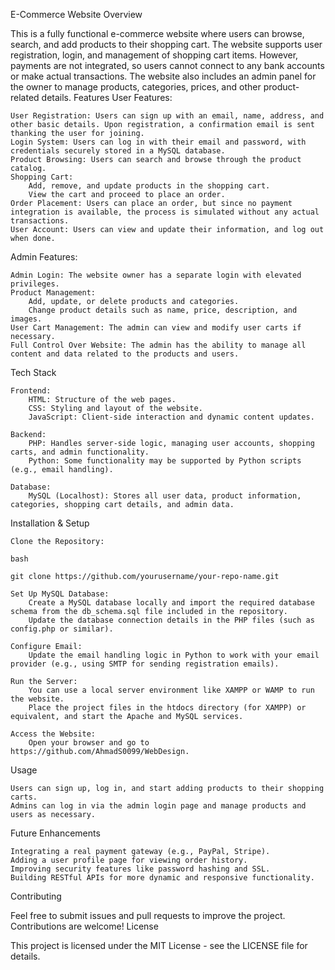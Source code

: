 E-Commerce Website
Overview

This is a fully functional e-commerce website where users can browse, search, and add products to their shopping cart. The website supports user registration, login, and management of shopping cart items. However, payments are not integrated, so users cannot connect to any bank accounts or make actual transactions. The website also includes an admin panel for the owner to manage products, categories, prices, and other product-related details.
Features
User Features:

    User Registration: Users can sign up with an email, name, address, and other basic details. Upon registration, a confirmation email is sent thanking the user for joining.
    Login System: Users can log in with their email and password, with credentials securely stored in a MySQL database.
    Product Browsing: Users can search and browse through the product catalog.
    Shopping Cart:
        Add, remove, and update products in the shopping cart.
        View the cart and proceed to place an order.
    Order Placement: Users can place an order, but since no payment integration is available, the process is simulated without any actual transactions.
    User Account: Users can view and update their information, and log out when done.

Admin Features:

    Admin Login: The website owner has a separate login with elevated privileges.
    Product Management:
        Add, update, or delete products and categories.
        Change product details such as name, price, description, and images.
    User Cart Management: The admin can view and modify user carts if necessary.
    Full Control Over Website: The admin has the ability to manage all content and data related to the products and users.

Tech Stack

    Frontend:
        HTML: Structure of the web pages.
        CSS: Styling and layout of the website.
        JavaScript: Client-side interaction and dynamic content updates.

    Backend:
        PHP: Handles server-side logic, managing user accounts, shopping carts, and admin functionality.
        Python: Some functionality may be supported by Python scripts (e.g., email handling).

    Database:
        MySQL (Localhost): Stores all user data, product information, categories, shopping cart details, and admin data.

Installation & Setup

    Clone the Repository:

    bash

    git clone https://github.com/yourusername/your-repo-name.git

    Set Up MySQL Database:
        Create a MySQL database locally and import the required database schema from the db_schema.sql file included in the repository.
        Update the database connection details in the PHP files (such as config.php or similar).

    Configure Email:
        Update the email handling logic in Python to work with your email provider (e.g., using SMTP for sending registration emails).

    Run the Server:
        You can use a local server environment like XAMPP or WAMP to run the website.
        Place the project files in the htdocs directory (for XAMPP) or equivalent, and start the Apache and MySQL services.

    Access the Website:
        Open your browser and go to https://github.com/AhmadS0099/WebDesign.

Usage

    Users can sign up, log in, and start adding products to their shopping carts.
    Admins can log in via the admin login page and manage products and users as necessary.

Future Enhancements

    Integrating a real payment gateway (e.g., PayPal, Stripe).
    Adding a user profile page for viewing order history.
    Improving security features like password hashing and SSL.
    Building RESTful APIs for more dynamic and responsive functionality.

Contributing

Feel free to submit issues and pull requests to improve the project. Contributions are welcome!
License

This project is licensed under the MIT License - see the LICENSE file for details.
